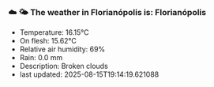 ### ☁️ 🌤️  The weather in Florianópolis is: Florianópolis

- Temperature: 16.15°C
- On flesh: 15.62°C
- Relative air humidity: 69%
- Rain: 0.0 mm
- Description: Broken clouds
- last updated: 2025-08-15T19:14:19.621088
